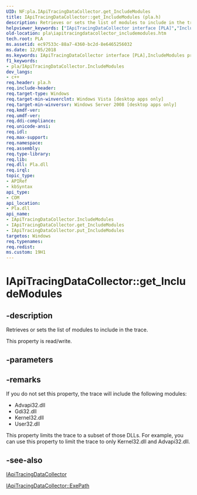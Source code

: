 ```yaml
---
UID: NF:pla.IApiTracingDataCollector.get_IncludeModules
title: IApiTracingDataCollector::get_IncludeModules (pla.h)
description: Retrieves or sets the list of modules to include in the trace.helpviewer_keywords: ["IApiTracingDataCollector interface [PLA]","IncludeModules property","IApiTracingDataCollector.IncludeModules","IApiTracingDataCollector.get_IncludeModules","IApiTracingDataCollector::IncludeModules","IApiTracingDataCollector::get_IncludeModules","IApiTracingDataCollector::put_IncludeModules","IncludeModules property [PLA]","IncludeModules property [PLA]","IApiTracingDataCollector interface","base.iapitracingdatacollector_includemodules","get_IncludeModules","pla.iapitracingdatacollector_includemodules","pla/IApiTracingDataCollector::IncludeModules","pla/IApiTracingDataCollector::get_IncludeModules","pla/IApiTracingDataCollector::put_IncludeModules"]
old-location: pla\iapitracingdatacollector_includemodules.htm
tech.root: PLA
ms.assetid: ec97533c-88a7-4360-bc2d-8e6465256032
ms.date: 12/05/2018
ms.keywords: IApiTracingDataCollector interface [PLA],IncludeModules property, IApiTracingDataCollector.IncludeModules, IApiTracingDataCollector.get_IncludeModules, IApiTracingDataCollector::IncludeModules, IApiTracingDataCollector::get_IncludeModules, IApiTracingDataCollector::put_IncludeModules, IncludeModules property [PLA], IncludeModules property [PLA],IApiTracingDataCollector interface, base.iapitracingdatacollector_includemodules, get_IncludeModules, pla.iapitracingdatacollector_includemodules, pla/IApiTracingDataCollector::IncludeModules, pla/IApiTracingDataCollector::get_IncludeModules, pla/IApiTracingDataCollector::put_IncludeModules
f1_keywords:
- pla/IApiTracingDataCollector.IncludeModules
dev_langs:
- c++
req.header: pla.h
req.include-header: 
req.target-type: Windows
req.target-min-winverclnt: Windows Vista [desktop apps only]
req.target-min-winversvr: Windows Server 2008 [desktop apps only]
req.kmdf-ver: 
req.umdf-ver: 
req.ddi-compliance: 
req.unicode-ansi: 
req.idl: 
req.max-support: 
req.namespace: 
req.assembly: 
req.type-library: 
req.lib: 
req.dll: Pla.dll
req.irql: 
topic_type:
- APIRef
- kbSyntax
api_type:
- COM
api_location:
- Pla.dll
api_name:
- IApiTracingDataCollector.IncludeModules
- IApiTracingDataCollector.get_IncludeModules
- IApiTracingDataCollector.put_IncludeModules
targetos: Windows
req.typenames: 
req.redist: 
ms.custom: 19H1
---
```


# IApiTracingDataCollector::get_IncludeModules


## -description


Retrieves or sets the list of modules to include in the trace.

This property is read/write.


## -parameters


## -remarks



If you do not set this property, the trace will  include the following modules:

<ul>
<li>Advapi32.dll</li>
<li>Gdi32.dll</li>
<li>Kernel32.dll</li>
<li>User32.dll</li>
</ul>
This property  limits the  trace to a subset of those DLLs. For example, you can use this property to limit the trace to only Kernel32.dll and Advapi32.dll.




## -see-also




<a href="https://docs.microsoft.com/previous-versions/windows/desktop/api/pla/nn-pla-iapitracingdatacollector">IApiTracingDataCollector</a>



<a href="https://docs.microsoft.com/previous-versions/windows/desktop/api/pla/nf-pla-iapitracingdatacollector-get_exepath">IApiTracingDataCollector::ExePath</a>
 

 

